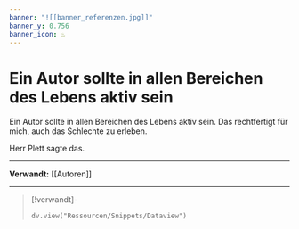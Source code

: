 ```yaml
---
banner: "![[banner_referenzen.jpg]]"
banner_y: 0.756
banner_icon: ♨️
---
```


# Ein Autor sollte in allen Bereichen des Lebens aktiv sein

Ein Autor sollte in allen Bereichen des Lebens aktiv sein. Das rechtfertigt für mich, auch das Schlechte zu erleben.

Herr Plett sagte das.

---

**Verwandt:** [[Autoren]]

---

> [!verwandt]-
> ```dataviewjs
> dv.view("Ressourcen/Snippets/Dataview")
> ```
